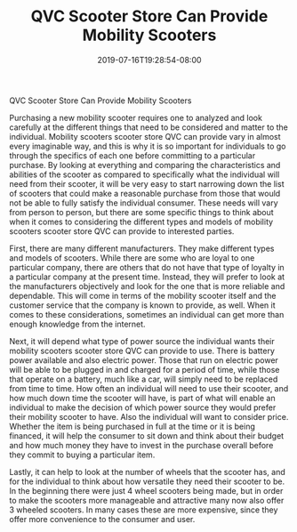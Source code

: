 ﻿---
title: "QVC Scooter Store Can Provide Mobility Scooters"
date: 2019-07-16T19:28:54-08:00
description: "mobility scooters Tips for Web Success"
featured_image: "/images/mobility scooters.jpg"
tags: ["mobility scooters"]
---

QVC Scooter Store Can Provide Mobility Scooters
 
Purchasing a new mobility scooter requires one to analyzed and look carefully at the different things that need to be considered and matter to the individual.  Mobility scooters scooter store QVC can provide vary in almost every imaginable way, and this is why it is so important for individuals to go through the specifics of each one before committing to a particular purchase.  By looking at everything and comparing the characteristics and abilities of the scooter as compared to specifically what the individual will need from their scooter, it will be very easy to start narrowing down the list of scooters that could make a reasonable purchase from those that would not be able to fully satisfy the individual consumer.  These needs will vary from person to person, but there are some specific things to think about when it comes to considering the different types and models of mobility scooters scooter store QVC can provide to interested parties.
 
First, there are many different manufacturers.  They make different types and models of scooters.  While there are some who are loyal to one particular company, there are others that do not have that type of loyalty in a particular company at the present time.  Instead, they will prefer to look at the manufacturers objectively and look for the one that is more reliable and dependable.  This will come in terms of the mobility scooter itself and the customer service that the company is known to provide, as well.  When it comes to these considerations, sometimes an individual can get more than enough knowledge from the internet.  
 
Next, it will depend what type of power source the individual wants their mobility scooters scooter store QVC can provide to use.  There is battery power available and also electric power.  Those that run on electric power will be able to be plugged in and charged for a period of time, while those that operate on a battery, much like a car, will simply need to be replaced from time to time.  How often an individual will need to use their scooter, and how much down time the scooter will have, is part of what will enable an individual to make the decision of which power source they would prefer their mobility scooter to have.  Also the individual will want to consider price.  Whether the item is being purchased in full at the time or it is being financed, it will help the consumer to sit down and think about their budget and how much money they have to invest in the purchase overall before they commit to buying a particular item.
 
Lastly, it can help to look at the number of wheels that the scooter has, and for the individual to think about how versatile they need their scooter to be.  In the beginning there were just 4 wheel scooters being made, but in order to make the scooters more manageable and attractive many now also offer 3 wheeled scooters.  In many cases these are more expensive, since they offer more convenience to the consumer and user.

